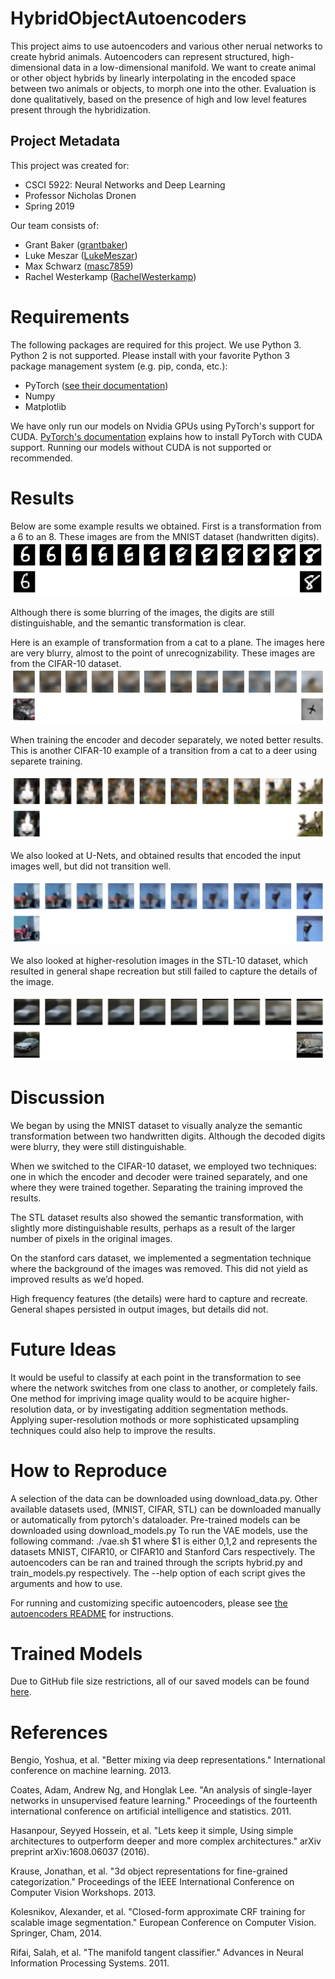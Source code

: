 # HybridObjectAutoencoders

This project aims to use autoencoders and various other nerual networks to create hybrid animals. Autoencoders can represent structured, high-dimensional data in a low-dimensional manifold. We want to create animal or other object hybrids by linearly interpolating in the encoded space between two animals or objects, to morph one into the other. Evaluation is done qualitatively, based on the presence of high and low level features present through the hybridization.

## Project Metadata

This project was created for:

- CSCI 5922: Neural Networks and Deep Learning
- Professor Nicholas Dronen
- Spring 2019

Our team consists of:

- Grant Baker ([grantbaker](https://github.com/grantbaker))
- Luke Meszar ([LukeMeszar](https://github.com/LukeMeszar))
- Max Schwarz ([masc7859](https://github.com/masc7859))
- Rachel Westerkamp ([RachelWesterkamp](https://github.com/RachelWesterkamp))

# Requirements

The following packages are required for this project. We use Python 3. Python 2 is not supported. Please install with your favorite Python 3 package management system (e.g. pip, conda, etc.):
- PyTorch ([see their documentation](https://pytorch.org/get-started/locally/))
- Numpy
- Matplotlib

We have only run our models on Nvidia GPUs using PyTorch's support for CUDA. [PyTorch's documentation](https://pytorch.org/get-started/locally/) explains how to install PyTorch with CUDA support. Running our models without CUDA is not supported or recommended.

# Results

Below are some example results we obtained. First is a transformation from a 6 to an 8. These images are from the MNIST dataset (handwritten digits).
![MNIST transistion](sample_images/TransMNIST.PNG)

Although there is some blurring of the images, the digits are still distinguishable, and the semantic transformation is clear.

Here is an example of transformation from a cat to a plane. The images here are very blurry, almost to the point of unrecognizability. These images are from the CIFAR-10 dataset.
![CIFAR transition](sample_images/FirstCifarTrans.PNG)

When training the encoder and decoder separately, we noted better results. This is another CIFAR-10 example of a transition from a cat to a deer using separete training.

![Better CIFAR transition](sample_images/cifartrans_cat_deer.png)

We also looked at U-Nets, and obtained results that encoded the input images well, but did not transition well.

![U-NET](sample_images/cifar-unet.png)

We also looked at higher-resolution images in the STL-10 dataset, which resulted in general shape recreation but still failed to capture the details of the image.

![STL](sample_images/stl-v1.png)

# Discussion
We began by using the MNIST dataset to visually analyze the semantic transformation between two handwritten digits. Although the decoded digits were blurry, they were still distinguishable.

When we switched to the CIFAR-10 dataset, we employed two techniques: one in which the encoder and decoder were trained separately, and one where they were trained together. Separating the training improved the results.

The STL dataset results also showed the semantic transformation, with slightly more distinguishable results, perhaps as a result of the larger number of pixels in the original images.

On the stanford cars dataset, we implemented a segmentation technique where the background of the images was removed. This did not yield as improved results as we’d hoped.

High frequency features (the details) were hard to capture and recreate. General shapes persisted in output images, but details did not.

# Future Ideas
It would be useful to classify at each point in the transformation to see where the network switches from one class to another, or completely fails. One method for impriving image quality would to be acquire higher-resolution data, or by investigating addition segmentation methods. Applying super-resolution mothods or more sophisticated upsampling techniques could also help to improve the results.

# How to Reproduce
A selection of the data can be downloaded using download_data.py. Other available datasets used, (MNIST, CIFAR, STL) can be downloaded manually or automatically from pytorch's dataloader.
Pre-trained models can be downloaded using download_models.py
To run the VAE models, use the following command: ./vae.sh $1 where $1 is either 0,1,2 and represents the datasets MNIST, CIFAR10, or CIFAR10 and Stanford Cars respectively.
The autoencoders can be ran and trained through the scripts hybrid.py and train_models.py respectively. The --help option of each script gives the arguments and how to use.

For running and customizing specific autoencoders, please see [the autoencoders README](autoencoders/README.md) for instructions.

# Trained Models

Due to GitHub file size restrictions, all of our saved models can be found [here](https://keybase.pub/grantbaker/saved_models).

# References

Bengio, Yoshua, et al. "Better mixing via deep representations." International conference on machine learning. 2013.

Coates, Adam, Andrew Ng, and Honglak Lee. "An analysis of single-layer networks in unsupervised feature learning." Proceedings of the fourteenth international conference on artificial intelligence and statistics. 2011.

Hasanpour, Seyyed Hossein, et al. "Lets keep it simple, Using simple architectures to outperform deeper and more complex architectures." arXiv preprint arXiv:1608.06037 (2016).

Krause, Jonathan, et al. "3d object representations for fine-grained categorization." Proceedings of the IEEE International Conference on Computer Vision Workshops. 2013.

Kolesnikov, Alexander, et al. "Closed-form approximate CRF training for scalable image segmentation." European Conference on Computer Vision. Springer, Cham, 2014.

Rifai, Salah, et al. "The manifold tangent classifier." Advances in Neural Information Processing Systems. 2011.
